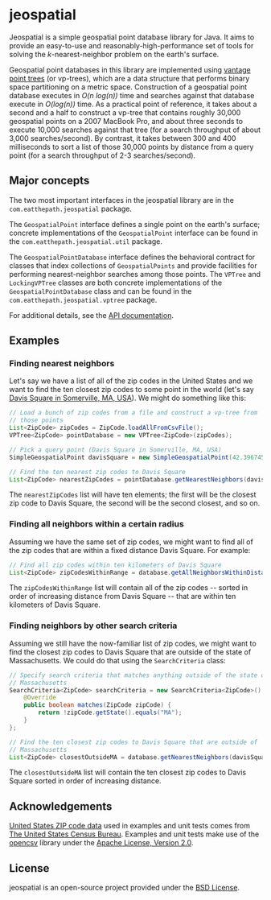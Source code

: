 # jeospatial

Jeospatial is a simple geospatial point database library for Java. It aims to provide an easy-to-use and reasonably-high-performance set of tools for solving the _k_-nearest-neighbor problem on the earth's surface.

Geospatial point databases in this library are implemented using [vantage point trees](http://pnylab.com/pny/papers/vptree/main.html) (or vp-trees), which are a data structure that performs binary space partitioning on a metric space. Construction of a geospatial point database executes in _O(n log(n))_ time and searches against that database execute in _O(log(n))_ time. As a practical point of reference, it takes about a second and a half to construct a vp-tree that contains roughly 30,000 geospatial points on a 2007 MacBook Pro, and about three seconds to execute 10,000 searches against that tree (for a search throughput of about 3,000 searches/second). By contrast, it takes between 300 and 400 milliseconds to sort a list of those 30,000 points by distance from a query point (for a search throughput of 2-3 searches/second).

## Major concepts

The two most important interfaces in the jeospatial library are in the `com.eatthepath.jeospatial` package.

The `GeospatialPoint` interface defines a single point on the earth's surface; concrete implementations of the `GeospatialPoint` interface can be found in the `com.eatthepath.jeospatial.util` package.

The `GeospatialPointDatabase` interface defines the behavioral contract for classes that index collections of `GeospatialPoints` and provide facilities for performing nearest-neighbor searches among those points. The `VPTree` and `LockingVPTree` classes are both concrete implementations of the `GeospatialPointDatabase` class and can be found in the `com.eatthepath.jeospatial.vptree` package.

For additional details, see the [API documentation](http://jchambers.github.com/jeospatial/javadoc).

## Examples

### Finding nearest neighbors

Let's say we have a list of all of the zip codes in the United States and we want to find the ten closest zip codes to some point in the world (let's say [Davis Square in Somerville, MA, USA](http://maps.google.com/maps?q=Davis+Square,+Somerville,+MA&hl=en&sll=42.39358,-71.116902&sspn=0.010824,0.017509&oq=Davis+Square,+Somer&t=w&hnear=Davis+Square,+Somerville,+Middlesex,+Massachusetts&z=15)). We might do something like this:

```java
// Load a bunch of zip codes from a file and construct a vp-tree from
// those points
List<ZipCode> zipCodes = ZipCode.loadAllFromCsvFile();
VPTree<ZipCode> pointDatabase = new VPTree<ZipCode>(zipCodes);

// Pick a query point (Davis Square in Somerville, MA, USA)
SimpleGeospatialPoint davisSquare = new SimpleGeospatialPoint(42.396745, -71.122479);

// Find the ten nearest zip codes to Davis Square
List<ZipCode> nearestZipCodes = pointDatabase.getNearestNeighbors(davisSquare, 10);
```

The `nearestZipCodes` list will have ten elements; the first will be the closest zip code to Davis Square, the second will be the second closest, and so on.

### Finding all neighbors within a certain radius

Assuming we have the same set of zip codes, we might want to find all of the zip codes that are within a fixed distance Davis Square. For example:

```java
// Find all zip codes within ten kilometers of Davis Square
List<ZipCode> zipCodesWithinRange = database.getAllNeighborsWithinDistance(davisSquare, 10 * 1000);
```

The `zipCodesWithinRange` list will contain all of the zip codes -- sorted in order of increasing distance from Davis Square -- that are within ten kilometers of Davis Square.

### Finding neighbors by other search criteria

Assuming we still have the now-familiar list of zip codes, we might want to find the closest zip codes to Davis Square that are outside of the state of Massachusetts. We could do that using the `SearchCriteria` class:

```java
// Specify search criteria that matches anything outside of the state of
// Massachusetts
SearchCriteria<ZipCode> searchCriteria = new SearchCriteria<ZipCode>() {
    @Override
    public boolean matches(ZipCode zipCode) {
        return !zipCode.getState().equals("MA");
    }
};

// Find the ten closest zip codes to Davis Square that are outside of
// Massachusetts
List<ZipCode> closestOutsideMA = database.getNearestNeighbors(davisSquare, 10, searchCriteria);
```

The `closestOutsideMA` list will contain the ten closest zip codes to Davis Square sorted in order of increasing distance.

Acknowledgements
----------------

[United States ZIP code data](http://www.census.gov/tiger/tms/gazetteer/zips.txt) used in examples and unit tests comes from [The United States Census Bureau](http://www.census.gov/). Examples and unit tests make use of the [opencsv](http://opencsv.sourceforge.net/) library under the [Apache License, Version 2.0](http://www.apache.org/licenses/LICENSE-2.0).

License
-------

jeospatial is an open-source project provided under the [BSD License](http://www.opensource.org/licenses/bsd-license.php).

